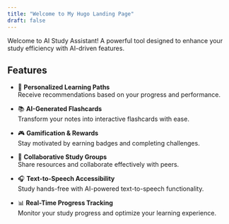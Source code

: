 ```yaml
---
title: "Welcome to My Hugo Landing Page"
draft: false
---
```


Welcome to AI Study Assistant! A powerful tool designed to enhance your study efficiency with AI-driven features.

## Features

- 🧠 **Personalized Learning Paths**  
  Receive recommendations based on your progress and performance.

- 📚 **AI-Generated Flashcards**  
  Transform your notes into interactive flashcards with ease.

- 🎮 **Gamification & Rewards**  
  Stay motivated by earning badges and completing challenges.

- 🤝 **Collaborative Study Groups**  
  Share resources and collaborate effectively with peers.

- 🎧 **Text-to-Speech Accessibility**  
  Study hands-free with AI-powered text-to-speech functionality.

- 📊 **Real-Time Progress Tracking**  
  Monitor your study progress and optimize your learning experience.
